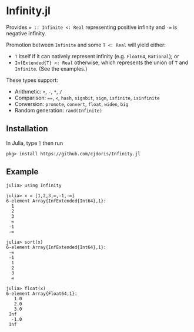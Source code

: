# Infinity.jl

Provides `∞ :: Infinite <: Real` representing positive infinity and `-∞` is negative infinity.

Promotion between `Infinite` and some `T <: Real` will yield either:
* `T` itself if it can natively represent infinity (e.g. `Float64`, `Rational`); or
* `InfExtended{T} <: Real` otherwise, which represents the union of `T` and `Infinite`. (See the examples.)

These types support:
* Arithmetic: `+`, `-`, `*`, `/`
* Comparison: `==`, `<`, `hash`, `signbit`, `sign`, `isfinite`, `isinfinite`
* Conversion: `promote`, `convert`, `float`, `widen`, `big`
* Random generation: `rand(Infinite)`

## Installation

In Julia, type `]` then run

```
pkg> install https://github.com/cjdoris/Infinity.jl
```

## Example

```
julia> using Infinity

julia> x = [1,2,3,∞,-1,-∞]
6-element Array{InfExtended{Int64},1}:
  1
  2
  3
  ∞
 -1
 -∞

julia> sort(x)
6-element Array{InfExtended{Int64},1}:
 -∞
 -1
  1
  2
  3
  ∞

julia> float(x)
6-element Array{Float64,1}:
   1.0
   2.0
   3.0
 Inf
  -1.0
 Inf
```